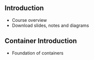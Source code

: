 ## Introduction
  - Course overview
  - Download slides, notes and diagrams
## Container Introduction
  - Foundation of containers